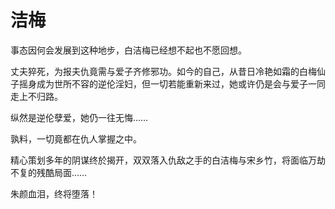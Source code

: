 # 洁梅

事态因何会发展到这种地步，白洁梅已经想不起也不愿回想。

丈夫猝死，为报夫仇竟需与爱子齐修邪功。如今的自己，从昔日冷艳如霜的白梅仙子摇身成为世所不容的逆伦淫妇，但一切若能重新来过，她或许仍是会与爱子一同走上不归路。

纵然是逆伦孽爱，她仍一往无悔……

孰料，一切竟都在仇人掌握之中。

精心策划多年的阴谋终於揭开，双双落入仇敌之手的白洁梅与宋乡竹，将面临万劫不复的残酷局面……

朱颜血泪，终将堕落！

